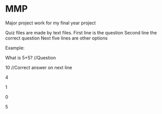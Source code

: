 # MMP
Major project work for my final year project

Quiz files are made by text files. 
First line is the question
Second line the correct question
Next five lines are other options

Example:

What is 5+5? //Question

10 //Correct answer on next line

4

1

0

5
